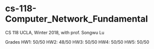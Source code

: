 # cs-118-Computer_Network_Fundamental
CS 118 UCLA, Winter 2018, with prof. Songwu Lu

Grades
HW1: 50/50
HW2: 48/50
HW3: 50/50
HW4: 50/50
HW5: 50/50
